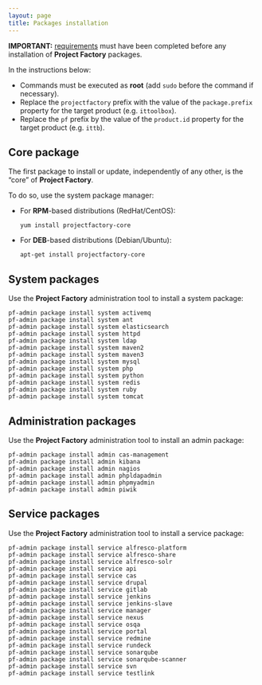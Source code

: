 ```yaml
---
layout: page
title: Packages installation
---
```


**IMPORTANT:** [requirements](reqs.html) must have been completed before any installation of **Project Factory** packages.

In the instructions below:

-   Commands must be executed as **root** (add `sudo` before the command if necessary).
-   Replace the `projectfactory` prefix with the value of the `package.prefix` property for the target product (e.g. `ittoolbox`).
-   Replace the `pf` prefix by the value of the `product.id` property for the target product (e.g. `ittb`).

## Core package

The first package to install or update, independently of any other, is the “core” of **Project Factory**.

To do so, use the system package manager:

-   For **RPM**-based distributions (RedHat/CentOS):

        yum install projectfactory-core

-   For **DEB**-based distributions (Debian/Ubuntu):

        apt-get install projectfactory-core


## System packages

Use the **Project Factory** administration tool to install a system package:

    pf-admin package install system activemq
    pf-admin package install system ant
    pf-admin package install system elasticsearch
    pf-admin package install system httpd
    pf-admin package install system ldap
    pf-admin package install system maven2
    pf-admin package install system maven3
    pf-admin package install system mysql
    pf-admin package install system php
    pf-admin package install system python
    pf-admin package install system redis
    pf-admin package install system ruby
    pf-admin package install system tomcat

## Administration packages

Use the **Project Factory** administration tool to install an admin package:

    pf-admin package install admin cas-management
    pf-admin package install admin kibana
    pf-admin package install admin nagios
    pf-admin package install admin phpldapadmin
    pf-admin package install admin phpmyadmin
    pf-admin package install admin piwik

## Service packages

Use the **Project Factory** administration tool to install a service package:

    pf-admin package install service alfresco-platform
    pf-admin package install service alfresco-share
    pf-admin package install service alfresco-solr
    pf-admin package install service api
    pf-admin package install service cas
    pf-admin package install service drupal
    pf-admin package install service gitlab
    pf-admin package install service jenkins
    pf-admin package install service jenkins-slave
    pf-admin package install service manager
    pf-admin package install service nexus
    pf-admin package install service osqa
    pf-admin package install service portal
    pf-admin package install service redmine
    pf-admin package install service rundeck
    pf-admin package install service sonarqube
    pf-admin package install service sonarqube-scanner
    pf-admin package install service svn
    pf-admin package install service testlink
